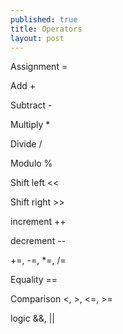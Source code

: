 ```yaml
---
published: true
title: Operators
layout: post
---
```

Assignment =

Add +

Subtract - 

Multiply *

Divide /

Modulo %

Shift left <<

Shift right >>

increment ++

decrement --

+=, -=, *=, /=

Equality ==

Comparison <, >, <=, >=

logic &&, ||